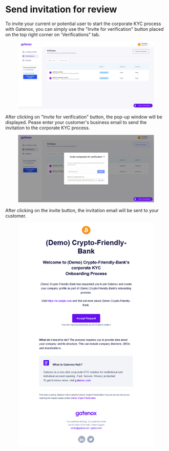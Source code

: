 # Send invitation for review

To invite your current or potential user to start the corporate KYC process with Gatenox, you can simply use the "Invite for verification" button placed on the top right corner on 'Verifications" tab.

<figure><img src="../../Images/verifications.png" alt=""><figcaption></figcaption></figure>

After clicking on "Invite for verification" button, the pop-up window will be displayed. Pease enter your customer's business email to send the invitation to the corporate KYC process.

<figure><img src="../../docs/Images/appli_invitation.png" alt=""><figcaption></figcaption></figure>

After clicking on the invite button, the invitation email will be sent to your customer.

<figure><img src="../../Images/email_invitation.PNG" alt=""><figcaption></figcaption></figure>
